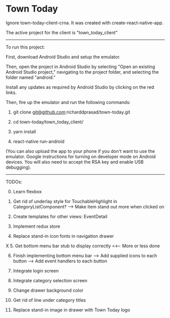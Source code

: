 # Town Today

Ignore town-today-client-crna. It was created with create-react-native-app.

The active project for the client is "town_today_client"

------------------------------------------------------------------------------

To run this project:

First, download Android Studio and setup the emulator.

Then, open the project in Android Studio by selecting 
"Open an existing Android Studio project," navigating to
the project folder, and selecting the folder named "android."

Install any updates as required by Android Studio by clicking on
the red links.

Then, fire up the emulator and run the following commands:

1. git clone git@github.com:richarddprasad/town-today.git

2. cd town-today/town_today_client/

3. yarn install

4. react-native run-android

(You can also upload the app to your phone if you don't
want to use the emulator. Google instructions for turning
on developer mode on Android devices. You will also need
to accept the RSA key and enable USB debugging).

------------------------------------------------------------------------------

TODOs:

0. Learn flexbox

1. Get rid of underlay style for TouchableHighlight in CategoryListComponent?
--> Make item stand out more when clicked on

2. Create templates for other views: EventDetail
3. Implement redux store
4. Replace stand-in icon fonts in navigation drawer

X 5. Get bottom menu bar stub to display correctly <<-- More or less done

6. Finish implementing bottom menu bar
--> Add supplied icons to each button
--> Add event handlers to each button

7. Integrate login screen
8. Integrate category selection screen
9. Change drawer background color
10. Get rid of line under category titles
11. Replace stand-in image in drawer with Town Today logo
